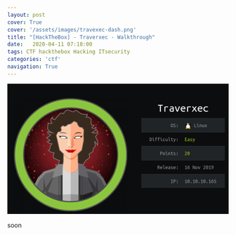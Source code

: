 ```yaml
---
layout: post
cover: True
cover: '/assets/images/travexec-dash.png'
title: "[HackTheBox] - Traverxec - Walkthrough"
date:   2020-04-11 07:18:00
tags: CTF hackthebox Hacking ITsecurity
categories: 'ctf'
navigation: True
---
```


<p align="center">
  <img src="/assets/images/travexec.png" />
</p>

soon
